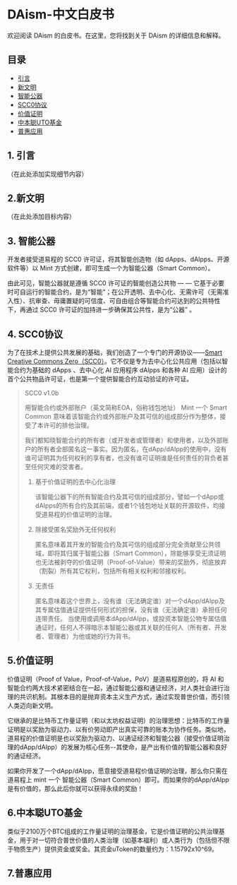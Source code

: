 # DAism-中文白皮书

欢迎阅读 DAism 的白皮书。在这里，您将找到关于 DAism 的详细信息和解释。

## 目录

- [引言](#引言)
- [新文明](#新文明)
- [智能公器](#智能公器)
- [SCC0协议](#SCC0协议)
- [价值证明](#价值证明)
- [中本聪UTO基金](#中本聪UTO基金)
- [普惠应用](#普惠应用)
   
## 1. 引言

（在此处添加实现细节内容）

## 2.新文明

（在此处添加目标内容）

## 3. 智能公器



开发者接受道易程的 SCC0 许可证，将其智能创造物（如 dApps、dAIpps、开源软件等）以 Mint 方式创建，即可生成一个为智能公器（Smart Common）。

由此可见，智能公器就是遵循 SCC0 许可证的智能创造公共物 — — 它基于必要时可自运行的智能合约，是为“智能”；在公开透明、去中心化、无需许可（无需准入性）、抗审查、毋庸置疑的可信度、可自由组合等智能合约可达到的公共特性下，再通过 SCC0 许可证的加持进一步确保其公共性，是为“公器” 。

## 4. SCC0协议

为了在技术上提供公共发展的基础，我们创造了一个专门的开源协议——[Smart Creative Commons Zero（SCC0）](https://github.com/DAism2019/SCC0)。它不仅是专为去中心化公共应用（包括以智能合约为基础的 dApps 、去中心化 AI 应用程序 dAIpps 和各种 AI 应用）设计的首个公共物品许可证，也是第一个提供智能合约互动验证的许可证。

> SCC0 v1.0b
> 
> 用智能合约或外部账户（英文简称EOA，俗称钱包地址） Mint 一个 Smart Common 意味着该智能合约或外部账户及其可信的组成部分作为整体，接受了本许可的排他治理。
> 
> 我们都知晓智能合约的所有者（或开发者或管理者）和使用者，以及外部账户的所有者全部匿名这一事实。因为匿名，在dApp/dAIpp的使用中，没有谁可证明其为任何权利的享有者，也没有谁可证明谁是任何责任的背负者甚至任何灾难的受害者。
> 
> 1. 基于价值证明的去中心化治理
>    
>    该智能公器下的所有智能合约及其可信的组成部分，譬如一个dApp或dAIpps的所有合约及其前端，或者1个钱包地址关联的开源软件，均接受道易程的价值证明的治理。
> 
> 3. 除接受匿名奖励外无任何权利
> 
>    匿名意味着其开发的智能合约及其可信的组成部分完全贡献至公共领域，即将其归属于智能公器（Smart Common），除能够享受无须证明也无法被剥夺的价值证明（Proof-of-Value）带来的奖励外，彻底放弃（割裂）所有其它权利，包括所有相关权利和邻接权利。
> 
> 4. 无责任
> 
>    匿名意味着这个世界上，没有谁（无法确定谁）对一个dApp/dAIpp及其专属估值通证提供任何形式的担保，没有谁（无法确定谁）承担任何连带责任。
> 当使用或调用本dApp/dAIpp，或投资本智能公物专属估值通证时，任何人不得暗示本智能公器或其关联的任何人（所有者、开发者、管理者）为他或她的行为背书。

## 5.价值证明

价值证明（Proof of Value，Proof-of-Value，PoV）是道易程原创的，将 AI 和智能合约两大技术紧密结合在一起，通过智能公器和通证经济，对人类社会进行治理的共识机制。其根本目的是抛弃资本主义生产方式，通过实现普世价值，而引领人类迈向新文明。

它继承的是比特币工作量证明（和以太坊权益证明）的治理思想：比特币的工作量证明是以奖励为驱动力、以有价劳动即产出真实可靠的账本为协作任务。类似地，道易程的价值证明是也以奖励为驱动力、以通证经济和智能公器（接受价值证明治理的dApp/dAIpp）的发展为核心任务--其使命，是产出有价值的智能公器和良好的通证经济。

如果你开发了一个dApp/dAIpp，愿意接受道易程价值证明的治理，那么你只需在道易程上 mint 一个 智能公器（Smart Common）即可。而如果你的dApp/dAIpp是有价值的，那么此后你就可以获得永续的奖励！

## 6.中本聪UTO基金

类似于2100万个BTC组成的工作量证明的治理基金，它是价值证明的公共治理基金，用于对一切符合普世价值的人类治理（如基本福利）或人类行为（包括但不限于物质生产）提供资金或奖金。其资金uToken的数量约为：1.15792x10^69。


## 7.普惠应用

